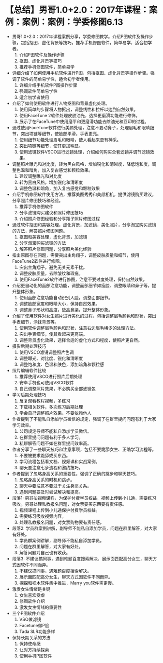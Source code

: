 # 【总结】男哥1.0+2.0：2017年课程：案例：案例：案例：学委修图6.13

-   男哥1.0+2.0：2017年课程案例分享，学委修图教学。介绍P图软件及操作步骤，包括抠图、虚化背景等技巧。推荐手机修图软件，简单易学，适合初学者。
    1.  介绍P图软件及操作步骤
    2.  抠图、虚化背景等技巧
    3.  推荐手机修图软件，简单易学
-   详细介绍了如何使用手机软件进行P图，包括抠图、虚化背景等操作步骤。强调了软件的简单易学性，适合初学者使用。
    1.  详细介绍手机软件P图操作步骤
    2.  强调软件简单易学性
    3.  适合初学者使用
-   介绍了如何使用软件进行人物抠图和背景虚化处理。
    1.  使用简单的步骤将人物抠出，调整线性和拉杆以达到自然效果。
    2.  使用FaceTune 2软件处理皮肤油光，选择更磨滑功能进行修饰。
    3.  展示了在FaceTune中使用磨平和更磨滑功能去除油光和豆印的过程。
-   通过使用FaceTune软件进行美颜处理，注意不要动鼻子，处理眉毛和眼睛细节，突出项链等细节，使脸部平滑，手表更亮。
    1.  使用细节功能处理眉毛和眼睛，使人看起来更有神采。
    2.  突出项链等细节，使其更加明显。
    3.  使用滤镜软件VSCO进行滤镜处理，介绍如何购买全套滤镜并调节滤镜效果。
-   调整照片曝光和对比度，转为黑白风格，增加锐化和清晰度，降低饱和度，调整色温和暗角，加入复古感觉和颗粒效果。
    1.  建议调整曝光和对比度
    2.  转为黑白风格，增加锐化和清晰度
    3.  调整色温和暗角，加入复古感觉和颗粒效果
-   介绍手机修图软件使用方法，推荐美图秀秀和美颜相机，提供滤镜购买建议，分享照片修图技巧和经验。
    1.  推荐手机修图软件
    2.  分享滤镜购买建议和照片修图技巧
    3.  介绍照片修图经验和分享翔子照片修图过程
-   通过软件抠图和美容处理，虚化背景，加滤镜，美化照片，分享淘宝购买滤镜的方法，解答照片修图问题。
    1.  抠图和美容处理，虚化背景，加滤镜
    2.  分享淘宝购买滤镜的方法
    3.  解答照片修图问题，分享照片美化经验
-   指出原图存在问题，需要突出主角翔子，调整皮肤质量和细节，使用FaceTune2软件进行修图。
    1.  突出主角翔子，避免无关元素干扰。
    2.  调整皮肤质量，去除皱纹和瑕疵。
    3.  使用FaceTune2软件进行修图，注意不要过度处理，保持自然效果。
-   介绍更自动化的面部注意功能，调整面部细节如瘦脸、调整眼睛和鼻子等，提升整体形象。
    1.  使用面部注意功能自动识别人脸，调整面部细节。
    2.  调整脸部宽度和眼睛大小，保持自然效果。
    3.  调整鼻子形状和高度，垫高鼻梁，提升整体形象。
-   介绍了使用软件对女生照片进行美化的过程，包括调整眉毛颜色和形状，突出手表细节，涂抹背景等。
    1.  使用软件调整眉毛颜色和形状，注意右边眉毛稀少的处理方法。
    2.  突出手表细节，使其看起来更高端。
    3.  调整背景虚化效果，选择合适的虚化方式和程度，使照片更自然。
-   摄影后期处理技巧
    1.  使用VSCO滤镜调整照片色调
    2.  调整曝光、对比度、锐化和清晰度
    3.  调整饱和度、色温和肤色，添加暗角和颗粒感
-   照片编辑软件比较
    1.  推荐使用VSCO进行照片后期处理
    2.  安卓手机也可使用VSCO软件
    3.  自己调整照片效果，不必购买全部滤镜包
-   学习后期处理技巧
    1.  反复观看教程视频，多练习
    2.  下载相关软件，多次练习后期处理
    3.  学会自己调整照片效果，不要依赖他人
-   作者提到了不能私自添加学员微信的规定，强调了在群里提问问题有利于大家学习效率。
    1.  公司规定导师不能私自添加学员微信。
    2.  在群里提问问题有利于多人学习。
    3.  私聊解答问题不如在群里提问效率高。
-   作者分享了一些聊天技巧和注意事项，包括不要跪舔女生、正确学习流程等。
    1.  不要被要求跪舔或买东西。
    2.  学习流程包括看文档、视频课和实战案例。
    3.  聊天要注意七步流程和邀约技巧。
-   作者提到了忽略身高关系的重要性，强调了正确的跳步和聊天技巧。
    1.  忽略身高关系的时机和跳步。
    2.  聊天中要注意不要过于关注身高关系。
    3.  遇到问题要及时尝试解决和提高。
-   段落1: 男哥拍视频课程，为保护付费学员权益，视频上传到小儿通，需要练习吸收。男哥处理私教报名问题，对女票要买东西要有责任感。
    1.  视频课程上传到小儿通保护付费学员权益。
    2.  需要练习吸收视频内容。
    3.  处理私教报名问题，对女票购物要有责任感。
-   段落2: 学员群案例讲解，副导师不能私自添加学员，问题在群里解答，对大家有好处。
    1.  学员群案例讲解，副导师不能私自添加学员。
    2.  问题在群里解答，对大家有好处。
    3.  解答问题对自己也有收获。
-   段落3: 不建议搞同事，遇到难题百度搜索解决，展示面匹配高分女生，聊天方式因软件不同而异。
    1.  不建议搞同事，遇难题百度搜索解决。
    2.  展示面匹配高分女生，聊天方式因软件不同而异。
    3.  探探和积木软件集中推进，Marry you软件需更慢。
-   激发女生情绪是关键
    1.  女生喜欢受虐
    2.  修图软件介绍
    3.  激发女生情绪的重要性
-   三个P图软件介绍
    1.  VSO做滤镜
    2.  Facetune做P脸
    3.  Tada SLR功能多样
-   保持长期关系的方法
    1.  保持使命感
    2.  让对方持续探索
    3.  使用手机P图软件